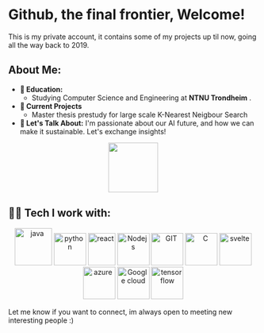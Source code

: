 <h1> Github, the final frontier, Welcome! </h1>
This is my private account, it contains some of my projects up til now, going all the way back to 2019.

## About Me:

- **🏦 Education:**
    - Studying Computer Science and Engineering at **NTNU Trondheim** .
- **🔭 Current Projects**
    - Master thesis prestudy for large scale K-Nearest Neigbour Search
- **💬 Let's Talk About:** I'm passionate about our AI future, and how we can make it sustainable. Let's exchange insights!

<div align="center">
<img src="https://tenor.com/view/walking-duck-gif-8274121367215425776.gif" width="100" align="center"/>
</div>

<h2> 🧑‍💻 Tech I work with: </h2>

<div align="center">
      <img src="https://www.vectorlogo.zone/logos/java/java-icon.svg" alt="java"           width="75" height="75"/> 
      <img src="https://www.vectorlogo.zone/logos/python/python-icon.svg" alt="python"     width="65 height="65"/>
      <img src="https://www.vectorlogo.zone/logos/reactjs/reactjs-icon.svg" alt="react"  width="55" height="65"/>
      <img src="https://www.vectorlogo.zone/logos/nodejs/nodejs-icon.svg" alt="Nodejs"     width="65" height="65"/>
      <img src="https://www.vectorlogo.zone/logos/git-scm/git-scm-icon.svg" alt="GIT"      width="65" height="65"/> 
      <img src="https://upload.wikimedia.org/wikipedia/commons/1/18/C_Programming_Language.svg" alt = "C" width="65" height="65"/>
      <img src= "https://www.vectorlogo.zone/logos/sveltetechnology/sveltetechnology-icon.svg" alt="svelte" width="65" height="65"/>
      <img src= "https://www.vectorlogo.zone/logos/microsoft_azure/microsoft_azure-icon.svg" alt="azure" width="65" height="65"/>
        <img src= "https://www.vectorlogo.zone/logos/google_cloud/google_cloud-icon.svg" alt="Google cloud" width="65" height="65"/>
        <img src= "https://www.vectorlogo.zone/logos/tensorflow/tensorflow-icon.svg" alt="tensorflow" width="65" height="65"/>
</div>


Let me know if you want to connect, im always open to meeting new interesting people :)

<!--

# <h2>⚙️ GitHub Stats</h2>

**pilotCapp/pilotCapp** is a ✨ _special_ ✨ repository because its `README.md` (this file) appears on your GitHub profile.

Here are some ideas to get you started:

- 🔭 I’m currently working on ...
- 🌱 I’m currently learning ...
- 👯 I’m looking to collaborate on ...
- 🤔 I’m looking for help with ...
- 💬 Ask me about ...
- 📫 How to reach me: ...
- 😄 Pronouns: ...
- ⚡ Fun fact: ...

# ![pilotCapp's Top Languages](https://github-readme-stats.vercel.app/api/top-langs/?username=pilotCapp&theme=vue&show_icons=true&hide_border=true&layout=compact)

# ![pilotCapp's Streak](https://github-readme-streak-stats.herokuapp.com/?user=pilotCapp&theme=vue&hide_border=true)

# ![pilotCapp's Stats](https://github-readme-stats.vercel.app/api?username=pilotCapp&theme=vue&show_icons=true&hide_border=true&count_private=false)

-->

